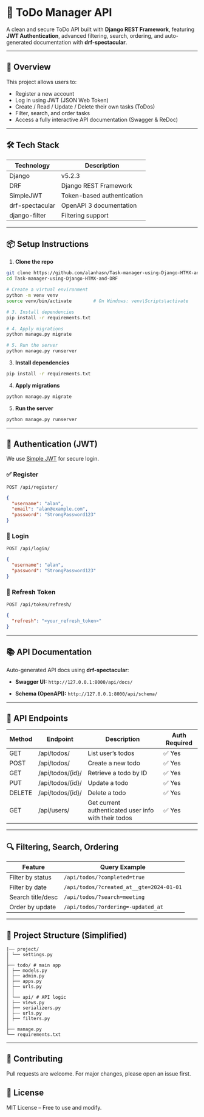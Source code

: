 # 📝 ToDo Manager API

A clean and secure ToDo API built with **Django REST Framework**, featuring **JWT Authentication**, advanced filtering, search, ordering, and auto-generated documentation with **drf-spectacular**.

---

## 🚀 Overview

This project allows users to:

- Register a new account
- Log in using JWT (JSON Web Token)
- Create / Read / Update / Delete their own tasks (ToDos)
- Filter, search, and order tasks
- Access a fully interactive API documentation (Swagger & ReDoc)

---

## 🛠️ Tech Stack

| Technology | Description                |
|------------|----------------------------|
| Django     | v5.2.3                     |
| DRF        | Django REST Framework      |
| SimpleJWT  | Token-based authentication |
| drf-spectacular | OpenAPI 3 documentation |
| django-filter | Filtering support         |

---

## 📦 Setup Instructions

1. **Clone the repo**
```bash
git clone https://github.com/alanhasn/Task-manager-using-Django-HTMX-and-DRF
cd Task-manager-using-Django-HTMX-and-DRF

# Create a virtual environment
python -m venv venv
source venv/bin/activate        # On Windows: venv\Scripts\activate

# 3. Install dependencies
pip install -r requirements.txt

# 4. Apply migrations
python manage.py migrate

# 5. Run the server
python manage.py runserver

```

3. **Install dependencies**

```bash
pip install -r requirements.txt
```

4. **Apply migrations**

```bash
python manage.py migrate
```

5. **Run the server**

```bash
python manage.py runserver
```

---

## 🔐 Authentication (JWT)

We use [Simple JWT](https://django-rest-framework-simplejwt.readthedocs.io/) for secure login.

### ✅ Register

`POST /api/register/`

```json
{
  "username": "alan",
  "email": "alan@example.com",
  "password": "StrongPassword123"
}
```

### 🔑 Login

`POST /api/login/`

```json
{
  "username": "alan",
  "password": "StrongPassword123"
}
```

### 🔁 Refresh Token

`POST /api/token/refresh/`

```json
{
  "refresh": "<your_refresh_token>"
}
```

---

## 📚 API Documentation

Auto-generated API docs using **drf-spectacular**:

* **Swagger UI:**
  `http://127.0.0.1:8000/api/docs/`

* **Schema (OpenAPI):**
  `http://127.0.0.1:8000/api/schema/`

---

## 🧪 API Endpoints

| Method | Endpoint         | Description                                          | Auth Required |
| ------ | ---------------- | ---------------------------------------------------- | ------------- |
| GET    | /api/todos/      | List user’s todos                                    | ✅ Yes         |
| POST   | /api/todos/      | Create a new todo                                    | ✅ Yes         |
| GET    | /api/todos/{id}/ | Retrieve a todo by ID                                | ✅ Yes         |
| PUT    | /api/todos/{id}/ | Update a todo                                        | ✅ Yes         |
| DELETE | /api/todos/{id}/ | Delete a todo                                        | ✅ Yes         |
| GET    | /api/users/      | Get current authenticated user info with their todos | ✅ Yes         |

---

## 🔍 Filtering, Search, Ordering

| Feature           | Query Example                            |
| ----------------- | ---------------------------------------- |
| Filter by status  | `/api/todos/?completed=true`             |
| Filter by date    | `/api/todos/?created_at__gte=2024-01-01` |
| Search title/desc | `/api/todos/?search=meeting`             |
| Order by update   | `/api/todos/?ordering=-updated_at`       |

---

## 📂 Project Structure (Simplified)

```
|── project/
│ └── settings.py
│
├── todo/ # main app
│ ├── models.py
│ ├── admin.py
│ ├── apps.py
│ ├── urls.py 
│ │
│ └── api/ # API logic 
│ ├── views.py
│ ├── serializers.py
│ ├── urls.py 
│ ├── filters.py
│
├── manage.py
└── requirements.txt
```

---

## 🤝 Contributing

Pull requests are welcome. For major changes, please open an issue first.



## 📃 License

MIT License – Free to use and modify.
